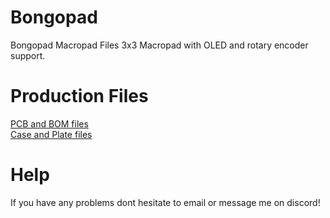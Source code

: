 # Bongopad
Bongopad Macropad Files
3x3 Macropad with OLED and rotary encoder support.

# Production Files
[PCB and BOM files](/PCB/)\
[Case and Plate files](/3D%20Files/)

# Help
If you have any problems dont hesitate to email or message me on discord!